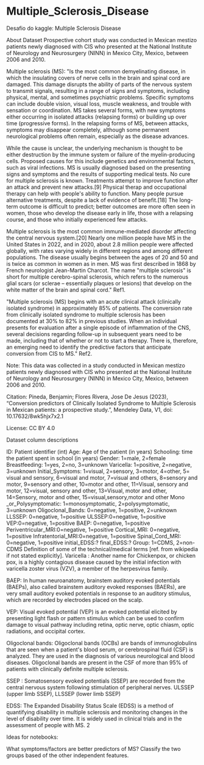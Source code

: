 # Multiple_Sclerosis_Disease
Desafio do kaggle: Multiple Sclerosis Disease

About Dataset
Prospective cohort study was conducted in Mexican mestizo patients newly diagnosed with CIS who presented at the National Institute of Neurology and Neurosurgery (NINN) in Mexico City, Mexico, between 2006 and 2010.

Multiple sclerosis (MS):
"Is the most common demyelinating disease, in which the insulating covers of nerve cells in the brain and spinal cord are damaged. This damage disrupts the ability of parts of the nervous system to transmit signals, resulting in a range of signs and symptoms, including physical, mental, and sometimes psychiatric problems. Specific symptoms can include double vision, visual loss, muscle weakness, and trouble with sensation or coordination. MS takes several forms, with new symptoms either occurring in isolated attacks (relapsing forms) or building up over time (progressive forms). In the relapsing forms of MS, between attacks, symptoms may disappear completely, although some permanent neurological problems often remain, especially as the disease advances.

While the cause is unclear, the underlying mechanism is thought to be either destruction by the immune system or failure of the myelin-producing cells. Proposed causes for this include genetics and environmental factors, such as viral infections. MS is usually diagnosed based on the presenting signs and symptoms and the results of supporting medical tests.
No cure for multiple sclerosis is known. Treatments attempt to improve function after an attack and prevent new attacks.[9] Physical therap and occupational therapy can help with people's ability to function. Many people pursue alternative treatments, despite a lack of evidence of benefit.[18] The long-term outcome is difficult to predict; better outcomes are more often seen in women, those who develop the disease early in life, those with a relapsing course, and those who initially experienced few attacks.

Multiple sclerosis is the most common immune-mediated disorder affecting the central nervous system.[20] Nearly one million people have MS in the United States in 2022, and in 2020, about 2.8 million people were affected globally, with rates varying widely in different regions and among different populations. The disease usually begins between the ages of 20 and 50 and is twice as common in women as in men. MS was first described in 1868 by French neurologist Jean-Martin Charcot. The name "multiple sclerosis" is short for multiple cerebro-spinal sclerosis, which refers to the numerous glial scars (or sclerae – essentially plaques or lesions) that develop on the white matter of the brain and spinal cord." Ref1.

"Multiple sclerosis (MS) begins with an acute clinical attack (clinically isolated syndrome) in approximately 85% of patients. The conversion rate from clinically isolated syndrome to multiple sclerosis has been documented at 30% to 82% in previous studies. When an individual presents for evaluation after a single episode of inflammation of the CNS, several decisions regarding follow-up in subsequent years need to be made, including that of whether or not to start a therapy. There is, therefore, an emerging need to identify the predictive factors that anticipate conversion from CIS to MS." Ref2.

Note: This data was collected in a study conducted in Mexican mestizo patients newly diagnosed with CIS who presented at the National Institute of Neurology and Neurosurgery (NINN) in Mexico City, Mexico, between 2006 and 2010.

Citation:
Pineda, Benjamin; Flores Rivera, Jose De Jesus (2023), “Conversion predictors of Clinically Isolated Syndrome to Multiple Sclerosis in Mexican patients: a prospective study.”, Mendeley Data, V1, doi: 10.17632/8wk5hjx7x2.1

License:
CC BY 4.0

Dataset column descriptions

ID: Patient identifier (int)
Age: Age of the patient (in years)
Schooling: time the patient spent in school (in years)
Gender: 1=male, 2=female
Breastfeeding: 1=yes, 2=no, 3=unknown
Varicella: 1=positive, 2=negative, 3=unknown
Initial_Symptoms: 1=visual, 2=sensory, 3=motor, 4=other, 5= visual and sensory, 6=visual and motor, 7=visual and others, 8=sensory and motor, 9=sensory and other, 10=motor and other, 11=Visual, sensory and motor, 12=visual, sensory and other, 13=Visual, motor and other, 14=Sensory, motor and other, 15=visual,sensory,motor and other
Mono _or_Polysymptomatic: 1=monosymptomatic, 2=polysymptomatic, 3=unknown
Oligoclonal_Bands: 0=negative, 1=positive, 2=unknown
LLSSEP: 0=negative, 1=positive
ULSSEP:0=negative, 1=positive
VEP:0=negative, 1=positive
BAEP: 0=negative, 1=positive
Periventricular_MRI:0=negative, 1=positive
Cortical_MRI: 0=negative, 1=positive
Infratentorial_MRI:0=negative, 1=positive
Spinal_Cord_MRI: 0=negative, 1=positive
initial_EDSS:?
final_EDSS:?
Group: 1=CDMS, 2=non-CDMS
Definition of some of the technical/medical terms [ref. from wikipedia if not stated explicitly].
Varicella : Another name for Chickenpox, or chicken pox, is a highly contagious disease caused by the initial infection with varicella zoster virus (VZV), a member of the herpesvirus family.

BAEP: In human neuroanatomy, brainstem auditory evoked potentials (BAEPs), also called brainstem auditory evoked responses (BAERs), are very small auditory evoked potentials in response to an auditory stimulus, which are recorded by electrodes placed on the scalp.

VEP: Visual evoked potential (VEP) is an evoked potential elicited by presenting light flash or pattern stimulus which can be used to confirm damage to visual pathway including retina, optic nerve, optic chiasm, optic radiations, and occipital cortex.

Oligoclonal bands: Oligoclonal bands (OCBs) are bands of immunoglobulins that are seen when a patient's blood serum, or cerebrospinal fluid (CSF) is analyzed. They are used in the diagnosis of various neurological and blood diseases. Oligoclonal bands are present in the CSF of more than 95% of patients with clinically definite multiple sclerosis.

SSEP : Somatosensory evoked potentials (SSEP) are recorded from the central nervous system following stimulation of peripheral nerves. ULSSEP (upper limb SSEP), LLSSEP (lower limb SSEP)

EDSS: The Expanded Disability Status Scale (EDSS) is a method of quantifying disability in multiple sclerosis and monitoring changes in the level of disability over time. It is widely used in clinical trials and in the assessment of people with MS. 2

Ideas for notebooks:

What symptoms/factors are better predictors of MS?
Classify the two groups based of the other independent features.
